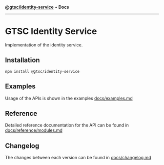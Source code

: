 [**@gtsc/identity-service**](identity-service/overview.md) • **Docs**

***

# GTSC Identity Service

Implementation of the identity service.

## Installation

```shell
npm install @gtsc/identity-service
```

## Examples

Usage of the APIs is shown in the examples [docs/examples.md](docs/examples.md)

## Reference

Detailed reference documentation for the API can be found in [docs/reference/modules.md](docs/reference/modules.md)

## Changelog

The changes between each version can be found in [docs/changelog.md](docs/changelog.md)
